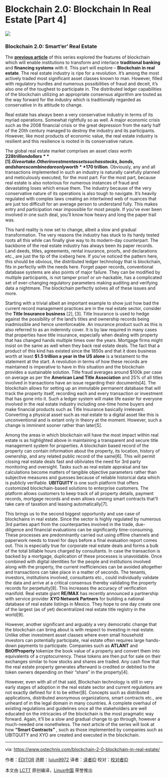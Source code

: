 [#]: collector: (lujun9972)
[#]: translator: (sanfusu)
[#]: reviewer: ( )
[#]: publisher: ( )
[#]: url: ( )
[#]: subject: (Blockchain 2.0: Blockchain In Real Estate [Part 4])
[#]: via: (https://www.ostechnix.com/blockchain-2-0-blockchain-in-real-estate/)
[#]: author: (EDITOR https://www.ostechnix.com/author/editor/)

Blockchain 2.0: Blockchain In Real Estate [Part 4]
======

![](https://www.ostechnix.com/wp-content/uploads/2019/03/Blockchain-In-Real-Estate-720x340.png)

### Blockchain 2.0: Smart‘er’ Real Estate

The [**previous article**][1] of this series explored the features of blockchain which will enable institutions to transform and interlace **traditional banking** and **financing systems** with it. This part will explore – **Blockchain in real estate**. The real estate industry is ripe for a revolution. It’s among the most actively traded most significant asset classes known to man. However, filled with regulatory hurdles and numerous possibilities of fraud and deceit, it’s also one of the toughest to participate in. The distributed ledger capabilities of the blockchain utilizing an appropriate consensus algorithm are touted as the way forward for the industry which is traditionally regarded as conservative in its attitude to change.

Real estate has always been a very conservative industry in terms of its myriad operations. Somewhat rightfully so as well. A major economic crisis such as the 2008 financial crisis or the great depression from the early half of the 20th century managed to destroy the industry and its participants. However, like most products of economic value, the real estate industry is resilient and this resilience is rooted in its conservative nature.

The global real estate market comprises an asset class worth **$228 trillion dollars** [1]. Give or take. Other investment assets such as stocks, bonds, and shares combined are only worth **$170 trillion**. Obviously, any and all transactions implemented in such an industry is naturally carefully planned and meticulously executed, for the most part. For the most part, because real estate is also notorious for numerous instances of fraud and devastating loses which ensue them. The industry because of the very conservative nature of its operations is also tough to navigate. It’s heavily regulated with complex laws creating an intertwined web of nuances that are just too difficult for an average person to understand fully. This makes entry and participation near impossible for most people. If you’ve ever been involved in one such deal, you’ll know how heavy and long the paper trail was.

This hard reality is now set to change, albeit a slow and gradual transformation. The very reasons the industry has stuck to its hardy tested roots all this while can finally give way to its modern-day counterpart. The backbone of the real estate industry has always been its paper records. Land deeds, titles, agreements, rental insurance, proofs, and declarations etc., are just the tip of the iceberg here. If you’ve noticed the pattern here, this should be obvious, the distributed ledger technology that is blockchain, fits in perfectly with the needs here. Forget paper records, conventional database systems are also points of major failure. They can be modified by multiple participants, is not tamper proof or un-hackable, has a complicated set of ever-changing regulatory parameters making auditing and verifying data a nightmare. The blockchain perfectly solves all of these issues and more.

Starting with a trivial albeit an important example to show just how bad the current record management practices are in the real estate sector, consider the **Title Insurance business** [2], [3]. Title Insurance is used to hedge against the possibility of the land’s titles and ownership records being inadmissible and hence unenforceable. An insurance product such as this is also referred to as an indemnity cover. It is by law required in many cases that properties have title insurance, especially when dealing with property that has changed hands multiple times over the years. Mortgage firms might insist on the same as well when they back real estate deals. The fact that a product of this kind has existed since the 1850s and that it does business worth at least **$1.5 trillion a year in the US alone** is a testament to the statement at the start. A revolution in terms of how these records are maintained is imperative to have in this situation and the blockchain provides a sustainable solution. Title fraud averages around $100k per case on average as per the **American Land Title Association** and 25% of all titles involved in transactions have an issue regarding their documents[4]. The blockchain allows for setting up an immutable permanent database that will track the property itself, recording each and every transaction or investment that has gone into it. Such a ledger system will make life easier for everyone involved in the real estate industry including one-time home buyers and make financial products such as Title Insurance basically irrelevant. Converting a physical asset such as real estate to a digital asset like this is unconventional and is extant only in theory at the moment. However, such a change is imminent sooner rather than later[5].

Among the areas in which blockchain will have the most impact within real estate is as highlighted above in maintaining a transparent and secure title management system for properties. A blockchain based record of the property can contain information about the property, its location, history of ownership, and any related public record of the same[6]. This will permit closing real estate deals fast and obliviates the need for 3rd party monitoring and oversight. Tasks such as real estate appraisal and tax calculations become matters of tangible objective parameters rather than subjective measures and guesses because of reliable historical data which is publicly verifiable. **UBITQUITY** is one such platform that offers customized blockchain-based solutions to enterprise customers. The platform allows customers to keep track of all property details, payment records, mortgage records and even allows running smart contracts that’ll take care of taxation and leasing automatically[7].

This brings us to the second biggest opportunity and use case of blockchains in real estate. Since the sector is highly regulated by numerous 3rd parties apart from the counterparties involved in the trade, due-diligence and financial evaluations can be significantly time-consuming. These processes are predominantly carried out using offline channels and paperwork needs to travel for days before a final evaluation report comes out. This is especially true for corporate real estate deals and forms a bulk of the total billable hours charged by consultants. In case the transaction is backed by a mortgage, duplication of these processes is unavoidable. Once combined with digital identities for the people and institutions involved along with the property, the current inefficiencies can be avoided altogether and transactions can take place in a matter of seconds. The tenants, investors, institutions involved, consultants etc., could individually validate the data and arrive at a critical consensus thereby validating the property records for perpetuity[8]. This increases the accuracy of verification manifold. Real estate giant **RE/MAX** has recently announced a partnership with service provider **XYO Network Partners** for building a national database of real estate listings in Mexico. They hope to one day create one of the largest (as of yet) decentralized real estate title registry in the world[9].

However, another significant and arguably a very democratic change that the blockchain can bring about is with respect to investing in real estate. Unlike other investment asset classes where even small household investors can potentially participate, real estate often requires large hands-down payments to participate. Companies such as **ATLANT** and **BitOfProperty** tokenize the book value of a property and convert them into equivalents of a cryptocurrency. These tokens are then put for sale on their exchanges similar to how stocks and shares are traded. Any cash flow that the real estate property generates afterward is credited or debited to the token owners depending on their “share” in the property[4].

However, even with all of that said, Blockchain technology is still in very early stages of adoption in the real estate sector and current regulations are not exactly defined for it to be either[8]. Concepts such as distributed applications, distributed anonymous organizations, smart contracts etc., are unheard of in the legal domain in many countries. A complete overhaul of existing regulations and guidelines once all the stakeholders are well educated on the intricacies of the blockchain is the most pragmatic way forward. Again, it’ll be a slow and gradual change to go through, however a much-needed one nonetheless. The next article of the series will look at how **“Smart Contracts”** , such as those implemented by companies such as UBITQUITY and XYO are created and executed in the blockchain.



--------------------------------------------------------------------------------

via: https://www.ostechnix.com/blockchain-2-0-blockchain-in-real-estate/

作者：[EDITOR][a]
选题：[lujun9972][b]
译者：[译者ID](https://github.com/译者ID)
校对：[校对者ID](https://github.com/校对者ID)

本文由 [LCTT](https://github.com/LCTT/TranslateProject) 原创编译，[Linux中国](https://linux.cn/) 荣誉推出

[a]: https://www.ostechnix.com/author/editor/
[b]: https://github.com/lujun9972
[1]: https://www.ostechnix.com/blockchain-2-0-redefining-financial-services/
